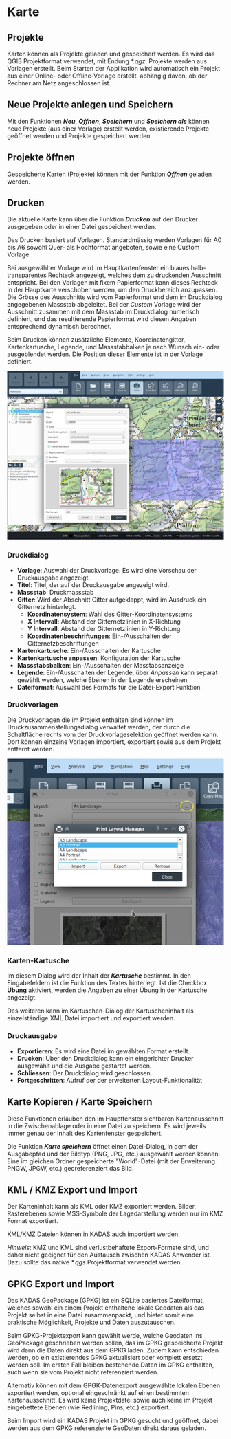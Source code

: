 # Karte



## <a name="sec0"></a>Projekte

Karten können als Projekte geladen und gespeichert werden. Es wird das QGIS Projektformat verwendet, mit Endung _*.qgz_. Projekte werden aus Vorlagen erstellt. Beim Starten der Applikation wird automatisch ein Projekt aus einer Online- oder Offline-Vorlage erstellt, abhängig davon, ob der Rechner am Netz angeschlossen ist.


## <a name="sec1"></a>Neue Projekte anlegen und Speichern

Mit den Funktionen **_Neu_**, **_Öffnen_**, **_Speichern_** und **_Speichern als_** können neue Projekte (aus einer Vorlage) erstellt werden, existierende Projekte geöffnet werden und Projekte gespeichert werden.


## <a name="sec2"></a>Projekte öffnen

Gespeicherte Karten (Projekte) können mit der Funktion **_Öffnen_** geladen werden.


## <a name="sec3"></a>Drucken

Die aktuelle Karte kann über die Funktion **_Drucken_** auf den Drucker ausgegeben oder in einer Datei gespeichert werden.

Das Drucken basiert auf Vorlagen. Standardmässig werden Vorlagen für A0 bis A6 sowohl Quer- als Hochformat angeboten, sowie eine Custom Vorlage.


Bei ausgewählter Vorlage wird im Hauptkartenfenster ein blaues halb-transparentes Rechteck angezeigt, welches dem zu druckenden Ausschnitt entspricht. Bei den Vorlagen mit fixem Papierformat kann dieses Rechteck in der Hauptkarte verschoben werden, um den Druckbereich anzupassen. Die Grösse des Ausschnitts wird vom Papierformat und dem im Druckdialog angegebenen Massstab abgeleitet. Bei der _Custom_ Vorlage wird der Ausschnitt zusammen mit dem Massstab im Druckdialog numerisch definiert, und das resultierende Papierformat wird diesen Angaben entsprechend dynamisch berechnet.


Beim Drucken können zusätzliche Elemente, Koordinatengitter, Kartenkartusche, Legende, und Massstabbalken je nach Wunsch ein- oder ausgeblendet werden. Die Position dieser Elemente ist in der Vorlage definiert. 

<img src="../../media/image12.png" />

### Druckdialog

+ **Vorlage**: Auswahl der Druckvorlage. Es wird eine Vorschau der Druckausgabe angezeigt.
+ **Titel**: Titel, der auf der Druckausgabe angezeigt wird.
+ **Massstab**: Druckmassstab
+ **Gitter**: Wird der Abschnitt Gitter aufgeklappt, wird im Ausdruck ein Gitternetz hinterlegt.
  + **Koordinatensystem**: Wahl des Gitter-Koordinatensystems
  + **X Intervall**: Abstand der Gitternetzlinien in X-Richtung
  + **Y Intervall**: Abstand der Gitternetzlinien in Y-Richtung
  + **Koordinatenbeschriftungen**: Ein-/Ausschalten der Gitternetzbeschriftungen
+ **Kartenkartusche**: Ein-/Ausschalten der Kartusche
+ **Kartenkartusche anpassen**: Konfiguration der Kartusche
+ **Massstabsbalken**: Ein-/Ausschalten der Masstabsanzeige
+ **Legende**: Ein-/Ausschalten der Legende, über *Anpassen* kann separat gewählt werden, welche Ebenen in der Legende erscheinen
+ **Dateiformat**: Auswahl des Formats für die Datei-Export Funktion


### Druckvorlagen

Die Druckvorlagen die im Projekt enthalten sind können im Druckzusammenstellungsdialog verwaltet werden, der durch die Schaltfläche rechts vom der Druckvorlageselektion geöffnet werden kann. Dort können einzelne Vorlagen importiert, exportiert sowie aus dem Projekt entfernt werden.

<img src="../../media/image12.1.png" />

### Karten-Kartusche

Im diesem Dialog wird der Inhalt der **_Kartusche_** bestimmt. In den Eingabefeldern ist die Funktion des Textes hinterlegt. Ist die Checkbox **Übung** aktiviert, werden die Angaben zu einer Übung in der Kartusche angezeigt.

Des weiteren kann im Kartuschen-Dialog der Kartuscheninhalt als einzelständige XML Datei importiert und exportiert werden.


### Druckausgabe

+ **Exportieren**: Es wird eine Datei im gewählten Format erstellt.
+ **Drucken**: Über den Druckdialog kann ein eingerichter Drucker ausgewählt und die Ausgabe gestartet werden.
+ **Schliessen**: Der Druckdialog wird geschlossen.
+ **Fortgeschritten**: Aufruf der der erweiterten Layout-Funktionalität 


## <a name="sec4"></a>Karte Kopieren / Karte Speichern

Diese Funktionen erlauben den im Hauptfenster sichtbaren Kartenausschnitt in die Zwischenablage oder in eine Datei zu speichern. Es wird jeweils immer genau der Inhalt des Kartenfenster gespeichert.

Die Funktion **_Karte speichern_** öffnet einen Datei-Dialog, in dem der Ausgabepfad und der Bildtyp (PNG, JPG, etc.) ausgewählt werden können. Eine im gleichen Ordner gespeicherte "World"-Datei (mit der Erweiterung PNGW, JPGW, etc.) georeferenziert das Bild.


## <a name="sec5"></a>KML / KMZ Export und Import

Der Karteninhalt kann als KML oder KMZ exportiert werden. Bilder, Rasterebenen sowie MSS-Symbole der Lagedarstellung werden nur im KMZ Format exportiert.

KML/KMZ Dateien können in KADAS auch importiert werden.

*Hinweis*: KMZ und KML sind verlustbehaftete Export-Formate sind, und daher nicht geeignet für den Austausch zwischen KADAS Anwender ist. Dazu sollte das native _*.qgs_ Projektformat verwendet werden.



## <a name="sec6"></a>GPKG Export und Import

Das KADAS GeoPackage (GPKG) ist ein SQLite basiertes Dateiformat, welches sowohl ein einem Projekt enthaltene lokale Geodaten als das Projekt selbst in eine Datei zusammenpackt, und bietet somit eine praktische Möglichkeit, Projekte und Daten auszutauschen.

Beim GPKG-Projektexport kann gewählt werde, welche Geodaten ins GeoPackage geschrieben werden sollen, das im GPKG gespeicherte Projekt wird dann die Daten direkt aus dem GPKG laden. Zudem kann entschieden werden, ob ein existierendes GPKG aktualisiert oder komplett ersetzt werden soll. Im ersten Fall bleiben bestehende Daten im GPKG enthalten, auch wenn sie vom Projekt nicht referenziert werden.

Alternativ können mit dem GPGK-Datenexport ausgewählte lokalen Ebenen exportiert werden, optional eingeschränkt auf einen bestimmten Kartenausschnitt. Es wird keine Projektdatei sowie auch keine im Projekt eingebettete Ebenen (wie Redlining, Pins, etc.) exportiert.

Beim Import wird ein KADAS Projekt im GPKG gesucht und geöffnet, dabei werden aus dem GPKG referenzierte GeoDaten direkt daraus geladen.



